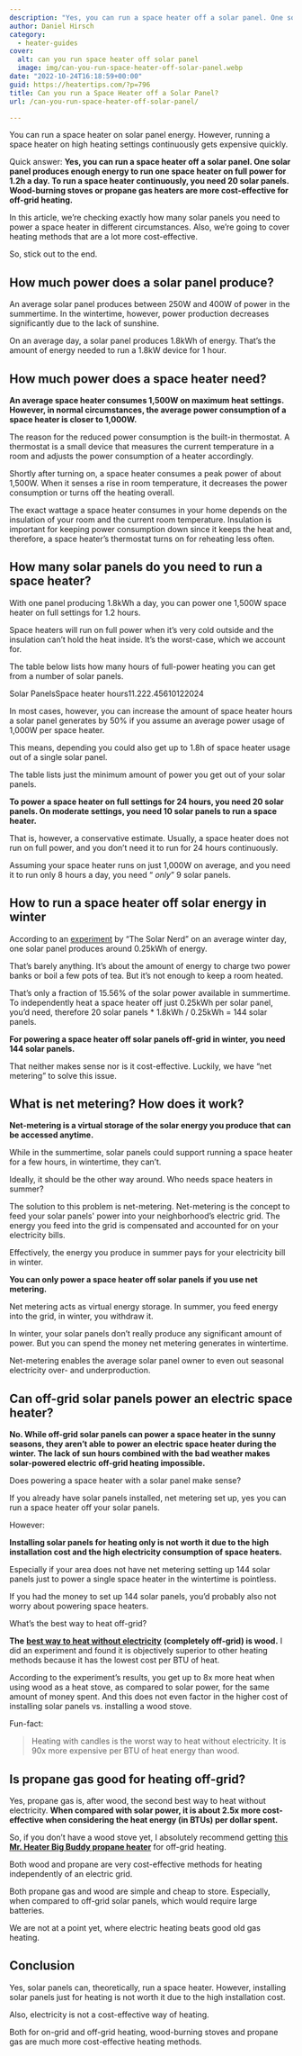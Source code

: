 ```yaml
---
description: "Yes, you can run a space heater off a solar panel. One solar panel produces enough energy to run one space heater for 1.2h a day."
author: Daniel Hirsch
category:
  - heater-guides
cover:
  alt: can you run space heater off solar panel
  image: img/can-you-run-space-heater-off-solar-panel.webp
date: "2022-10-24T16:18:59+00:00"
guid: https://heatertips.com/?p=796
title: Can you run a Space Heater off a Solar Panel?
url: /can-you-run-space-heater-off-solar-panel/

---
```

You can run a space heater on solar panel energy. However, running a space heater on high heating settings continuously gets expensive quickly.

Quick answer: **Yes, you can run a space heater off a solar panel. One solar panel produces enough energy to run one space heater on full power for 1.2h a day. To run a space heater continuously, you need 20 solar panels. Wood-burning stoves or propane gas heaters are more cost-effective for off-grid heating.**

In this article, we’re checking exactly how many solar panels you need to power a space heater in different circumstances. Also, we’re going to cover heating methods that are a lot more cost-effective.

So, stick out to the end.

## How much power does a solar panel produce?

An average solar panel produces between 250W and 400W of power in the summertime. In the wintertime, however, power production decreases significantly due to the lack of sunshine.

On an average day, a solar panel produces 1.8kWh of energy. That’s the amount of energy needed to run a 1.8kW device for 1 hour.

## How much power does a space heater need?

**An average space heater consumes 1,500W on maximum heat settings. However, in normal circumstances, the average power consumption of a space heater is closer to 1,000W.**

The reason for the reduced power consumption is the built-in thermostat. A thermostat is a small device that measures the current temperature in a room and adjusts the power consumption of a heater accordingly.

Shortly after turning on, a space heater consumes a peak power of about 1,500W. When it senses a rise in room temperature, it decreases the power consumption or turns off the heating overall.

The exact wattage a space heater consumes in your home depends on the insulation of your room and the current room temperature. Insulation is important for keeping power consumption down since it keeps the heat and, therefore, a space heater’s thermostat turns on for reheating less often.

## How many solar panels do you need to run a space heater?

With one panel producing 1.8kWh a day, you can power one 1,500W space heater on full settings for 1.2 hours.

Space heaters will run on full power when it’s very cold outside and the insulation can’t hold the heat inside. It’s the worst-case, which we account for.

The table below lists how many hours of full-power heating you can get from a number of solar panels.

Solar PanelsSpace heater hours11.222.45610122024

In most cases, however, you can increase the amount of space heater hours a solar panel generates by 50% if you assume an average power usage of 1,000W per space heater.

This means, depending you could also get up to 1.8h of space heater usage out of a single solar panel.

The table lists just the minimum amount of power you get out of your solar panels.

**To power a space heater on full settings for 24 hours, you need 20 solar panels. On moderate settings, you need 10 solar panels to run a space heater.**

That is, however, a conservative estimate. Usually, a space heater does not run on full power, and you don’t need it to run for 24 hours continuously.

Assuming your space heater runs on just 1,000W on average, and you need it to run only 8 hours a day, you need “ _only_” 9 solar panels.

## How to run a space heater off solar energy in winter

According to an [experiment](https://www.thesolarnerd.com/blog/solar-panel-performance-winter-cloudy-summer/) by “The Solar Nerd” on an average winter day, one solar panel produces around 0.25kWh of energy.

That’s barely anything. It’s about the amount of energy to charge two power banks or boil a few pots of tea. But it’s not enough to keep a room heated.

That’s only a fraction of 15.56% of the solar power available in summertime. To independently heat a space heater off just 0.25kWh per solar panel, you’d need, therefore 20 solar panels \* 1.8kWh / 0.25kWh = 144 solar panels.

**For powering a space heater off solar panels off-grid in winter, you need 144 solar panels.**

That neither makes sense nor is it cost-effective. Luckily, we have “net metering” to solve this issue.

## What is net metering? How does it work?

**Net-metering is a virtual storage of the solar energy you produce that can be accessed anytime.**

While in the summertime, solar panels could support running a space heater for a few hours, in wintertime, they can’t.

Ideally, it should be the other way around. Who needs space heaters in summer?

The solution to this problem is net-metering. Net-metering is the concept to feed your solar panels' power into your neighborhood’s electric grid. The energy you feed into the grid is compensated and accounted for on your electricity bills.

Effectively, the energy you produce in summer pays for your electricity bill in winter.

**You can only power a space heater off solar panels if you use net metering.**

Net metering acts as virtual energy storage. In summer, you feed energy into the grid, in winter, you withdraw it.

In winter, your solar panels don’t really produce any significant amount of power. But you can spend the money net metering generates in wintertime.

Net-metering enables the average solar panel owner to even out seasonal electricity over- and underproduction.

## Can off-grid solar panels power an electric space heater?

**No. While off-grid solar panels can power a space heater in the sunny seasons, they aren’t able to power an electric space heater during the winter. The lack of sun hours combined with the bad weather makes solar-powered electric off-grid heating impossible.**

Does powering a space heater with a solar panel make sense?

If you already have solar panels installed, net metering set up, yes you can run a space heater off your solar panels.

However:

**Installing solar panels for heating only is not worth it due to the high installation cost and the high electricity consumption of space heaters.**

Especially if your area does not have net metering setting up 144 solar panels just to power a single space heater in the wintertime is pointless.

If you had the money to set up 144 solar panels, you’d probably also not worry about powering space heaters.

What’s the best way to heat off-grid?

**The** [**best way to heat without electricity**](/how-to-heat-room-without-electricity/) **(completely off-grid) is wood.** I did an experiment and found it is objectively superior to other heating methods because it has the lowest cost per BTU of heat.

According to the experiment’s results, you get up to 8x more heat when using wood as a heat stove, as compared to solar power, for the same amount of money spent. And this does not even factor in the higher cost of installing solar panels vs. installing a wood stove.

Fun-fact:

> Heating with candles is the worst way to heat without electricity. It is 90x more expensive per BTU of heat energy than wood.

## Is propane gas good for heating off-grid?

Yes, propane gas is, after wood, the second best way to heat without electricity. **When compared with solar power, it is about 2.5x more cost-effective when considering the heat energy (in BTUs) per dollar spent.**

So, if you don’t have a wood stove yet, I absolutely recommend getting [this **Mr. Heater Big Buddy propane heater**](/recommended-products/propane-heater/) for off-grid heating.

Both wood and propane are very cost-effective methods for heating independently of an electric grid.

Both propane gas and wood are simple and cheap to store. Especially, when compared to off-grid solar panels, which would require large batteries.

We are not at a point yet, where electric heating beats good old gas heating.

## Conclusion

Yes, solar panels can, theoretically, run a space heater. However, installing solar panels just for heating is not worth it due to the high installation cost.

Also, electricity is not a cost-effective way of heating.

Both for on-grid and off-grid heating, wood-burning stoves and propane gas are much more cost-effective heating methods.
